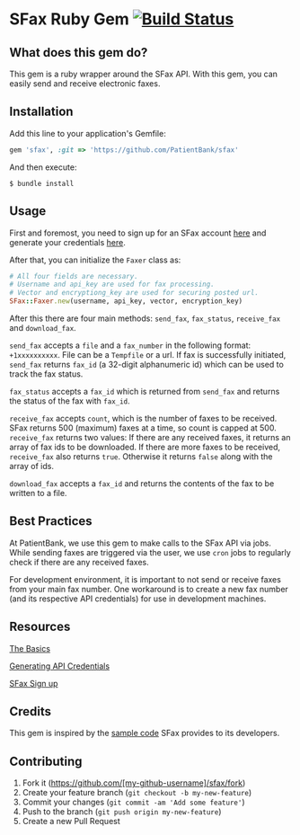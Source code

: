 # SFax Ruby Gem [![Build Status](https://travis-ci.org/PatientBank/sfax.svg?branch=master)](https://travis-ci.org/PatientBank/sfax)

## What does this gem do?

This gem is a ruby wrapper around the SFax API. With this gem, you can easily send and receive electronic faxes.

## Installation

Add this line to your application's Gemfile:

```ruby
gem 'sfax', :git => 'https://github.com/PatientBank/sfax'
```

And then execute:

    $ bundle install

## Usage

First and foremost, you need to sign up for an SFax account [here](https://www.scrypt.com/sfax/sign-up/integration/) and generate your credentials [here](http://sfax.scrypt.com/article/383-generating-your-api-credentials). 

After that, you can initialize the `Faxer` class as:

```ruby
# All four fields are necessary.
# Username and api_key are used for fax processing.
# Vector and encryptiong_key are used for securing posted url.
SFax::Faxer.new(username, api_key, vector, encryption_key)
```

After this there are four main methods: `send_fax`, `fax_status`, `receive_fax` and `download_fax`.

`send_fax` accepts a `file` and a `fax_number` in the following format: `+1xxxxxxxxxx`. File can be a `Tempfile` or a url. If fax is successfully initiated, `send_fax` returns `fax_id` (a 32-digit alphanumeric id) which can be used to track the fax status. 

`fax_status` accepts a `fax_id` which is returned from `send_fax` and returns the status of the fax with `fax_id`.

`receive_fax` accepts `count`, which is the number of faxes to be received. SFax returns 500 (maximum) faxes at a time, so count is capped at 500. `receive_fax` returns two values: If there are any received faxes, it returns an array of fax ids to be downloaded. If there are more faxes to be received, `receive_fax` also returns `true`. Otherwise it returns `false` along with the array of ids.

`download_fax` accepts a `fax_id` and returns the contents of the fax to be written to a file.

## Best Practices

At PatientBank, we use this gem to make calls to the SFax API via jobs. While sending faxes are triggered via the user, we use `cron` jobs to regularly check if there are any received faxes.

For development environment, it is important to not send or receive faxes from your main fax number. One workaround is to create a new fax number (and its respective API credentials) for use in development machines.

## Resources

[The Basics](http://sfax.scrypt.com/article/617-the-basics-how-it-works)

[Generating API Credentials](http://sfax.scrypt.com/article/383-generating-your-api-credentials)

[SFax Sign up](https://www.scrypt.com/sfax/sign-up/integration/)

## Credits

This gem is inspired by the [sample code](http://sfax.scrypt.com/article/328-code-samples-ruby) SFax provides to its developers. 

## Contributing

1. Fork it (https://github.com/[my-github-username]/sfax/fork)
2. Create your feature branch (`git checkout -b my-new-feature`)
3. Commit your changes (`git commit -am 'Add some feature'`)
4. Push to the branch (`git push origin my-new-feature`)
5. Create a new Pull Request
